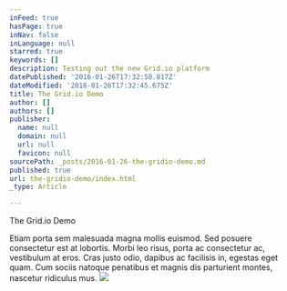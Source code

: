 ```yaml
---
inFeed: true
hasPage: true
inNav: false
inLanguage: null
starred: true
keywords: []
description: Testing out the new Grid.io platform
datePublished: '2016-01-26T17:32:50.817Z'
dateModified: '2016-01-26T17:32:45.675Z'
title: The Grid.io Demo
author: []
authors: []
publisher:
  name: null
  domain: null
  url: null
  favicon: null
sourcePath: _posts/2016-01-26-the-gridio-demo.md
published: true
url: the-gridio-demo/index.html
_type: Article

---
```

The Grid.io Demo

Etiam porta sem malesuada magna mollis euismod. Sed posuere consectetur est at lobortis. Morbi leo risus, porta ac consectetur ac, vestibulum at eros. Cras justo odio, dapibus ac facilisis in, egestas eget quam. Cum sociis natoque penatibus et magnis dis parturient montes, nascetur ridiculus mus.
![](https://the-grid-user-content.s3-us-west-2.amazonaws.com/67af16ee-0fbb-4fef-9676-3c0018099853.jpg)